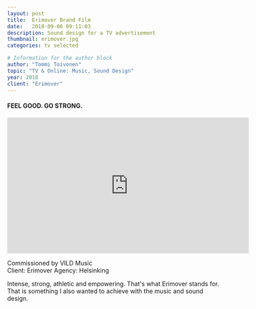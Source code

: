 ```yaml
---
layout: post
title:  Erimover Brand Film
date:   2018-09-06 09:11:03
description: Sound design for a TV advertisement
thumbnail: erimover.jpg
categories: tv selected

# Information for the author block
author: "Tommi Toivonen"
topic: "TV & Online: Music, Sound Design"
year: 2018
client: "Erimover"
---
```


#### FEEL GOOD. GO STRONG.

<iframe src="https://www.facebook.com/plugins/video.php?href=https%3A%2F%2Fwww.facebook.com%2Ffeelgoodgostrong%2Fvideos%2F467212367126010%2F&show_text=0&width=560" width="560" height="315" style="border:none;overflow:hidden" scrolling="no" frameborder="0" allowTransparency="true" allowFullScreen="true"></iframe>

Commissioned by VILD Music  
Client: Erimover
Agency: Helsinking

Intense, strong, athletic and empowering. That's what Erimover stands for. That is something I also wanted to achieve with the music and sound design.